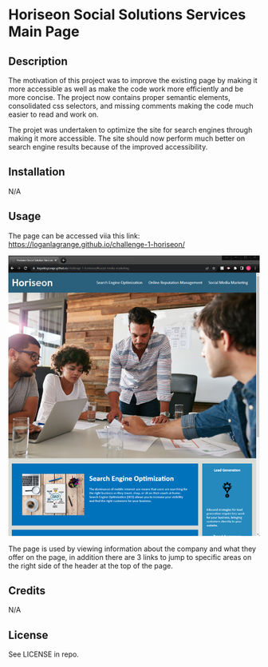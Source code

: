 # Horiseon Social Solutions Services Main Page

## Description

The motivation of this project was to improve the existing page by making it more accessible as well as make the code work more efficiently and be more concise. The project now contains proper semantic elements, consolidated css selectors, and missing comments making the code much easier to read and work on.

The projet was undertaken to optimize the site for search engines through making it more accessible. The site should now perform much better on search engine results because of the improved accessibility.

## Installation

N/A

## Usage

The page can be accessed viia this link: https://loganlagrange.github.io/challenge-1-horiseon/

![screenshot of the page](assets/images/README-screenshot.png)

The page is used by viewing information about the company and what they offer on the page, in addition there are 3 links to jump to specific areas on the right side of the header at the top of the page.

## Credits

N/A

## License

See LICENSE in repo.

